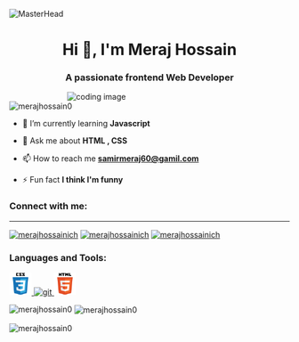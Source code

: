 ![MasterHead](https://1.bp.blogspot.com/-7A4WynwLsMw/XbBpCXG8fHI/AAAAAAAAMt4/uOa1bpLskYgrwGbllhSu2SDj_Mig8SXJQCLcBGAsYHQ/s1600/2000_600px.gif)
<h1 align="center">Hi 👋, I'm Meraj Hossain</h1>
<h3 align="center">A passionate frontend Web Developer</h3>
<img align="right" alt="coding image" src="https://img.freepik.com/free-vector/web-development-programmer-engineering-coding-website-augmented-reality-interface-screens-developer-project-engineer-programming-software-application-design-cartoon-illustration_107791-3863.jpg?w=996&t=st=1655308952~exp=1655309552~hmac=529558bc98aa15868179e1988c5aa4e3c4fea7d39130e8d57847f7f3efb7b2d8" width="400px">
 
<p align="left"> <img src="https://komarev.com/ghpvc/?username=merajhossain0&label=Profile%20views&color=0e75b6&style=flat" alt="merajhossain0" /> </p>

- 🌱 I’m currently learning **Javascript**

- 💬 Ask me about **HTML , CSS**

- 📫 How to reach me **samirmeraj60@gamil.com**

- ⚡ Fun fact **I think I'm funny**

<h3 align="left">Connect with me:</h3> <hr>
<p align="left">
<a href="https://twitter.com/meraj_ich" target="_blank"><img align="center" src="https://raw.githubusercontent.com/rahuldkjain/github-profile-readme-generator/master/src/images/icons/Social/twitter.svg" alt="merajhossainich" height="30" width="40" /></a>
<a href="https://fb.com/merajhossainich" target="_blank"><img align="center" src="https://raw.githubusercontent.com/rahuldkjain/github-profile-readme-generator/master/src/images/icons/Social/facebook.svg" alt="merajhossainich" height="30" width="40" /></a>
<a href="https://instagram.com/meraj_ich" target="_blank"><img align="center" src="https://raw.githubusercontent.com/rahuldkjain/github-profile-readme-generator/master/src/images/icons/Social/instagram.svg" alt="merajhossainich" height="30" width="40" /></a>
</p>

<h3 align="left">Languages and Tools:</h3>
<p align="left"> <a href="https://www.w3schools.com/css/" target="_blank" rel="noreferrer"> <img src="https://raw.githubusercontent.com/devicons/devicon/master/icons/css3/css3-original-wordmark.svg" alt="css3" width="40" height="40"/> </a> <a href="https://git-scm.com/" target="_blank" rel="noreferrer"> <img src="https://www.vectorlogo.zone/logos/git-scm/git-scm-icon.svg" alt="git" width="40" height="40"/> </a> <a href="https://www.w3.org/html/" target="_blank" rel="noreferrer"> <img src="https://raw.githubusercontent.com/devicons/devicon/master/icons/html5/html5-original-wordmark.svg" alt="html5" width="40" height="40"/> </a> </p>

<p><img align="left" src="https://github-readme-stats.vercel.app/api/top-langs?username=merajhossain0&show_icons=true&locale=en&layout=compact" alt="merajhossain0" /></p>

<p>&nbsp;<img align="center" src="https://github-readme-stats.vercel.app/api?username=merajhossain0&show_icons=true&locale=en" alt="merajhossain0" /></p>

<p><img align="center" src="https://github-readme-streak-stats.herokuapp.com/?user=merajhossain0&" alt="merajhossain0" /></p>
